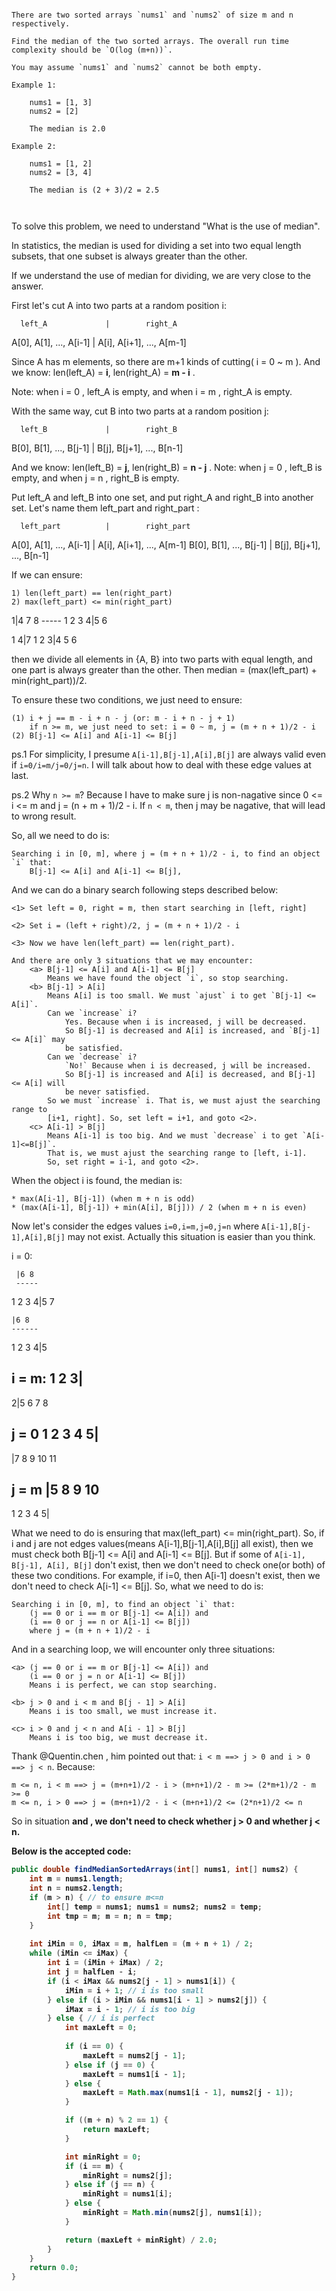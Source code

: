 
```

There are two sorted arrays `nums1` and `nums2` of size m and n respectively.

Find the median of the two sorted arrays. The overall run time complexity should be `O(log (m+n))`.

You may assume `nums1` and `nums2` cannot be both empty.

Example 1:

    nums1 = [1, 3]
    nums2 = [2]

    The median is 2.0

Example 2:

    nums1 = [1, 2]
    nums2 = [3, 4]

    The median is (2 + 3)/2 = 2.5



```

To solve this problem, we need to understand "What is the use of median". 

In statistics, the median is used for dividing a set into two equal length subsets, that one subset is always greater than the other. 

If we understand the use of median for dividing, we are very close to the answer.

First let's cut A into two parts at a random position i:


      left_A             |        right_A
A[0], A[1], ..., A[i-1]  |  A[i], A[i+1], ..., A[m-1]


Since A has m elements, so there are m+1 kinds of cutting( i = 0 ~ m ). 
And we know: len(left_A) = __i__, len(right_A) = __m - i__ . 

Note: when i = 0 , left_A is empty, and when i = m , right_A is empty.

With the same way, cut B into two parts at a random position j:


      left_B             |        right_B
B[0], B[1], ..., B[j-1]  |  B[j], B[j+1], ..., B[n-1]


And we know: len(left_B) = __j__, len(right_B) = __n - j__ . 
Note: when j = 0 , left_B is empty, and when j = n , right_B is empty.


Put left_A and left_B into one set, and put right_A and right_B into another set. Let's name them left_part and right_part :


      left_part          |        right_part
A[0], A[1], ..., A[i-1]  |  A[i], A[i+1], ..., A[m-1]
B[0], B[1], ..., B[j-1]  |  B[j], B[j+1], ..., B[n-1]


If we can ensure:

    1) len(left_part) == len(right_part)
    2) max(left_part) <= min(right_part)


   1|4 7 8
    -----
 1 2 3 4|5 6


   1 4|7 
 1 2 3|4 5 6


then we divide all elements in {A, B} into two parts with equal length, and one part is always greater than the other. Then median = (max(left_part) + min(right_part))/2.

To ensure these two conditions, we just need to ensure:


    (1) i + j == m - i + n - j (or: m - i + n - j + 1)
        if n >= m, we just need to set: i = 0 ~ m, j = (m + n + 1)/2 - i
    (2) B[j-1] <= A[i] and A[i-1] <= B[j]


ps.1 For simplicity, I presume `A[i-1],B[j-1],A[i],B[j]` are always valid even if `i=0/i=m/j=0/j=n`. I will talk about how to deal with these edge values at last.

ps.2 Why `n >= m`? Because I have to make sure j is non-nagative since 0 <= i <= m and j = (n + m + 1)/2 - i. 
If `n < m`, then j may be nagative, that will lead to wrong result.

So, all we need to do is:

    Searching i in [0, m], where j = (m + n + 1)/2 - i, to find an object `i` that:
        B[j-1] <= A[i] and A[i-1] <= B[j], 

And we can do a binary search following steps described below:

    <1> Set left = 0, right = m, then start searching in [left, right]

    <2> Set i = (left + right)/2, j = (m + n + 1)/2 - i

    <3> Now we have len(left_part) == len(right_part). 

    And there are only 3 situations that we may encounter:
        <a> B[j-1] <= A[i] and A[i-1] <= B[j]
            Means we have found the object `i`, so stop searching.
        <b> B[j-1] > A[i]
            Means A[i] is too small. We must `ajust` i to get `B[j-1] <= A[i]`.
            Can we `increase` i?
                Yes. Because when i is increased, j will be decreased.
                So B[j-1] is decreased and A[i] is increased, and `B[j-1] <= A[i]` may
                be satisfied.
            Can we `decrease` i?
                `No!` Because when i is decreased, j will be increased.
                So B[j-1] is increased and A[i] is decreased, and B[j-1] <= A[i] will
                be never satisfied.
            So we must `increase` i. That is, we must ajust the searching range to
            [i+1, right]. So, set left = i+1, and goto <2>.
        <c> A[i-1] > B[j]
            Means A[i-1] is too big. And we must `decrease` i to get `A[i-1]<=B[j]`.
            That is, we must ajust the searching range to [left, i-1].
            So, set right = i-1, and goto <2>.

When the object i is found, the median is:

    * max(A[i-1], B[j-1]) (when m + n is odd)
    * (max(A[i-1], B[j-1]) + min(A[i], B[j])) / 2 (when m + n is even)

Now let's consider the edges values `i=0,i=m,j=0,j=n` where `A[i-1],B[j-1],A[i],B[j]` may not exist. Actually this situation is easier than you think.

i = 0:

     |6 8
     -----  
  1 2 3 4|5 7

    |6 8
    ------ 
  1 2 3 4|5 


i = m: 
    1 2 3|
   -------
  2|5 6 7 8


j = 0
   1 2 3 4 5|
  -----------
  |7 8 9 10 11


j = m
   |5 8 9 10
   ----------
   1 2 3 4 5|



What we need to do is ensuring that max(left_part) <= min(right_part). 
So, if i and j are not edges values(means A[i-1],B[j-1],A[i],B[j] all exist), 
then we must check both B[j-1] <= A[i] and A[i-1] <= B[j]. 
But if some of `A[i-1], B[j-1], A[i], B[j]` don't exist, then we don't need to check one(or both) of these two conditions. 
For example, if i=0, then A[i-1] doesn't exist, then we don't need to check A[i-1] <= B[j]. So, what we need to do is:

    Searching i in [0, m], to find an object `i` that:
        (j == 0 or i == m or B[j-1] <= A[i]) and
        (i == 0 or j == n or A[i-1] <= B[j])
        where j = (m + n + 1)/2 - i
And in a searching loop, we will encounter only three situations:

    <a> (j == 0 or i == m or B[j-1] <= A[i]) and
        (i == 0 or j = n or A[i-1] <= B[j])
        Means i is perfect, we can stop searching.

    <b> j > 0 and i < m and B[j - 1] > A[i]
        Means i is too small, we must increase it.

    <c> i > 0 and j < n and A[i - 1] > B[j]
        Means i is too big, we must decrease it.

Thank @Quentin.chen , him pointed out that: `i < m ==> j > 0 and i > 0 ==> j < n`. Because:

    m <= n, i < m ==> j = (m+n+1)/2 - i > (m+n+1)/2 - m >= (2*m+1)/2 - m >= 0    
    m <= n, i > 0 ==> j = (m+n+1)/2 - i < (m+n+1)/2 <= (2*n+1)/2 <= n

So in situation <b> and <c>, we don't need to check whether j > 0 and whether j < n.

Below is the accepted code:

```java
public double findMedianSortedArrays(int[] nums1, int[] nums2) {
    int m = nums1.length;
    int n = nums2.length;
    if (m > n) { // to ensure m<=n
        int[] temp = nums1; nums1 = nums2; nums2 = temp;
        int tmp = m; m = n; n = tmp;
    }
    
    int iMin = 0, iMax = m, halfLen = (m + n + 1) / 2;
    while (iMin <= iMax) {
        int i = (iMin + iMax) / 2;
        int j = halfLen - i;
        if (i < iMax && nums2[j - 1] > nums1[i]) {
            iMin = i + 1; // i is too small
        } else if (i > iMin && nums1[i - 1] > nums2[j]) {
            iMax = i - 1; // i is too big
        } else { // i is perfect
            int maxLeft = 0;
            
            if (i == 0) { 
                maxLeft = nums2[j - 1]; 
            } else if (j == 0) { 
                maxLeft = nums1[i - 1]; 
            } else { 
                maxLeft = Math.max(nums1[i - 1], nums2[j - 1]); 
            }

            if ((m + n) % 2 == 1) { 
                return maxLeft; 
            }

            int minRight = 0;
            if (i == m) { 
                minRight = nums2[j]; 
            } else if (j == n) { 
                minRight = nums1[i]; 
            } else { 
                minRight = Math.min(nums2[j], nums1[i]); 
            }

            return (maxLeft + minRight) / 2.0;
        }
    }
    return 0.0;
}
```